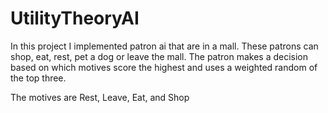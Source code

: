 # UtilityTheoryAI

In this project I implemented patron ai that are in a mall.  These patrons can shop, eat, rest, pet a dog or leave the mall.
The patron makes a decision based on which motives score the highest and uses a weighted random of the top three.

The motives are Rest, Leave, Eat, and Shop
